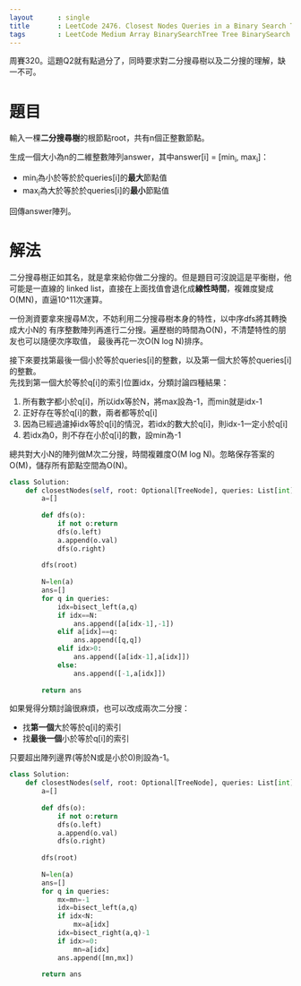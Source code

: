 ```yaml
--- 
layout      : single
title       : LeetCode 2476. Closest Nodes Queries in a Binary Search Tree
tags        : LeetCode Medium Array BinarySearchTree Tree BinarySearch Sorting
---
```

周賽320。這題Q2就有點過分了，同時要求對二分搜尋樹以及二分搜的理解，缺一不可。  

# 題目
輸入一棵**二分搜尋樹**的根節點root，共有n個正整數節點。  

生成一個大小為n的二維整數陣列answer，其中answer[i] = [min<sub>i</sub>, max<sub>i</sub>]：  
- min<sub>i</sub>為小於等於於queries[i]的**最大**節點值  
- max<sub>i</sub>為大於等於於queries[i]的**最小**節點值  

回傳answer陣列。  

# 解法
二分搜尋樹正如其名，就是拿來給你做二分搜的。但是題目可沒說這是平衡樹，他可能是一直線的
linked list，直接在上面找值會退化成**線性時間**，複雜度變成O(MN)，直逼10^11次運算。  

一份測資要拿來搜尋M次，不妨利用二分搜尋樹本身的特性，以中序dfs將其轉換成大小N的
有序整數陣列再進行二分搜。遍歷樹的時間為O(N)，不清楚特性的朋友也可以隨便次序取值，
最後再花一次O(N log N)排序。  

接下來要找第最後一個小於等於queries[i]的整數，以及第一個大於等於queries[i]的整數。  
先找到第一個大於等於q[i]的索引位置idx，分類討論四種結果：  
1. 所有數字都小於q[i]，所以idx等於N，將max設為-1，而min就是idx-1  
2. 正好存在等於q[i]的數，兩者都等於q[i]   
3. 因為已經過濾掉idx等於q[i]的情況，若idx的數大於q[i]，則idx-1一定小於q[i]  
4. 若idx為0，則不存在小於q[i]的數，設min為-1  

總共對大小N的陣列做M次二分搜，時間複雜度O(M log N)。忽略保存答案的O(M)，儲存所有節點空間為O(N)。
  
```python
class Solution:
    def closestNodes(self, root: Optional[TreeNode], queries: List[int]) -> List[List[int]]:
        a=[]
        
        def dfs(o):
            if not o:return
            dfs(o.left)
            a.append(o.val)
            dfs(o.right)
        
        dfs(root)
        
        N=len(a)
        ans=[]
        for q in queries:
            idx=bisect_left(a,q)
            if idx==N:
                ans.append([a[idx-1],-1])
            elif a[idx]==q:
                ans.append([q,q])
            elif idx>0:
                ans.append([a[idx-1],a[idx]])
            else:
                ans.append([-1,a[idx]])
                
        return ans
```

如果覺得分類討論很麻煩，也可以改成兩次二分搜：
- 找**第一個**大於等於q[i]的索引 
- 找**最後一個**小於等於q[i]的索引 

只要超出陣列邊界(等於N或是小於0)則設為-1。  

```python
class Solution:
    def closestNodes(self, root: Optional[TreeNode], queries: List[int]) -> List[List[int]]:
        a=[]
        
        def dfs(o):
            if not o:return
            dfs(o.left)
            a.append(o.val)
            dfs(o.right)
        
        dfs(root)
        
        N=len(a)
        ans=[]
        for q in queries:
            mx=mn=-1
            idx=bisect_left(a,q)
            if idx<N:
                mx=a[idx]
            idx=bisect_right(a,q)-1
            if idx>=0:
                mn=a[idx]
            ans.append([mn,mx])
                
        return ans
```